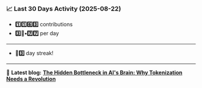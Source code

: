 <!--START_STATS-->
### 📈 Last 30 Days Activity (2025-08-22)  
- **1️⃣1️⃣6️⃣3️⃣** contributions  
- **3️⃣🎱•7️⃣7️⃣** per day
---
- **🎱3️⃣** day streak!
---
📝 **Latest blog:** [**The Hidden Bottleneck in AI's Brain: Why Tokenization Needs a Revolution**](https://andriak.com/blog/tokenization-revolution)
<!--END_STATS-->
